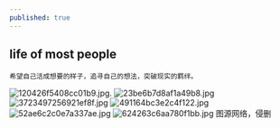 ```yaml
---
published: true
---
```

##  life of most people
	希望自己活成想要的样子，追寻自己的想法，突破现实的羁绊。
    
![120426f5408cc01b9.jpg](https://www.privacypic.com/images/2019/07/07/120426f5408cc01b9.jpg).
![23be6b7d8af1a49b8.jpg](https://www.privacypic.com/images/2019/07/07/23be6b7d8af1a49b8.jpg)
![3723497256921ef8f.jpg](https://www.privacypic.com/images/2019/07/07/3723497256921ef8f.jpg)
![491164bc3e2c4f122.jpg](https://www.privacypic.com/images/2019/07/07/491164bc3e2c4f122.jpg)
![52ae6c2c0e7a337ae.jpg](https://www.privacypic.com/images/2019/07/07/52ae6c2c0e7a337ae.jpg)
![624263c6aa780f1bb.jpg](https://www.privacypic.com/images/2019/07/07/624263c6aa780f1bb.jpg)
	图源网络，侵删
